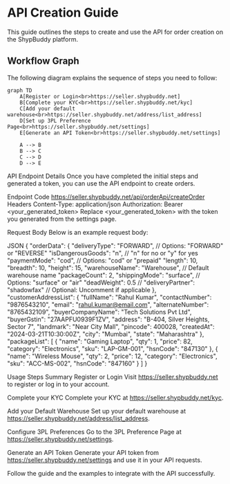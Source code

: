 # API Creation Guide

This guide outlines the steps to create and use the API for order creation on the ShypBuddy platform.

## Workflow Graph

The following diagram explains the sequence of steps you need to follow:

````mermaid
graph TD
    A[Register or Login<br>https://seller.shypbuddy.net]
    B[Complete your KYC<br>https://seller.shypbuddy.net/kyc]
    C[Add your default warehouse<br>https://seller.shypbuddy.net/address/list_address]
    D[Set up 3PL Preference Page<br>https://seller.shypbuddy.net/settings]
    E[Generate an API Token<br>https://seller.shypbuddy.net/settings]

    A --> B
    B --> C
    C --> D
    D --> E

````

API Endpoint Details
Once you have completed the initial steps and generated a token, you can use the API endpoint to create orders.


Endpoint
Code
https://seller.shypbuddy.net/api/orderApi/createOrder
Headers
Content-Type: application/json
Authorization: Bearer <your_generated_token>
Replace <your_generated_token> with the token you generated from the settings page.


Request Body
Below is an example request body:


JSON
{
  "orderData": {
    "deliveryType": "FORWARD", // Options: "FORWARD" or "REVERSE"
    "isDangerousGoods": "n",     // "n" for no or "y" for yes
    "paymentMode": "cod",        // Options: "cod" or "prepaid"
    "length": 10,
    "breadth": 10,
    "height": 15,
    "warehouseName": "Warehouse", // Default warehouse name
    "packageCount": 2,
    "shippingMode": "surface",    // Options: "surface" or "air"
    "deadWeight": 0.5
    // "deliveryPartner": "shadowfax" // Optional: Uncomment if applicable
  },
  "customerAddressList": {
    "fullName": "Rahul Kumar",
    "contactNumber": "9876543210",
    "email": "rahul.kumar@email.com",
    "alternateNumber": "8765432109",
    "buyerCompanyName": "Tech Solutions Pvt Ltd",
    "buyerGstin": "27AAPFU0939F1ZV",
    "address": "B-404, Silver Heights, Sector 7",
    "landmark": "Near City Mall",
    "pincode": 400028,
    "createdAt": "2024-03-21T10:30:00Z",
    "city": "Mumbai",
    "state": "Maharashtra"
  },
  "packageList": [
    {
      "name": "Gaming Laptop",
      "qty": 1,
      "price": 82,
      "category": "Electronics",
      "sku": "LAP-GM-001",
      "hsnCode": "847130"
    },
    {
      "name": "Wireless Mouse",
      "qty": 2,
      "price": 12,
      "category": "Electronics",
      "sku": "ACC-MS-002",
      "hsnCode": "847160"
    }
  ]
}

Usage Steps Summary
Register or Login
Visit https://seller.shypbuddy.net to register or log in to your account.


Complete your KYC
Complete your KYC at https://seller.shypbuddy.net/kyc.


Add your Default Warehouse
Set up your default warehouse at https://seller.shypbuddy.net/address/list_address.


Configure 3PL Preferences
Go to the 3PL Preference Page at https://seller.shypbuddy.net/settings.


Generate an API Token
Generate your API token from https://seller.shypbuddy.net/settings and use it in your API requests.

Follow the guide and the examples to integrate with the API successfully.
